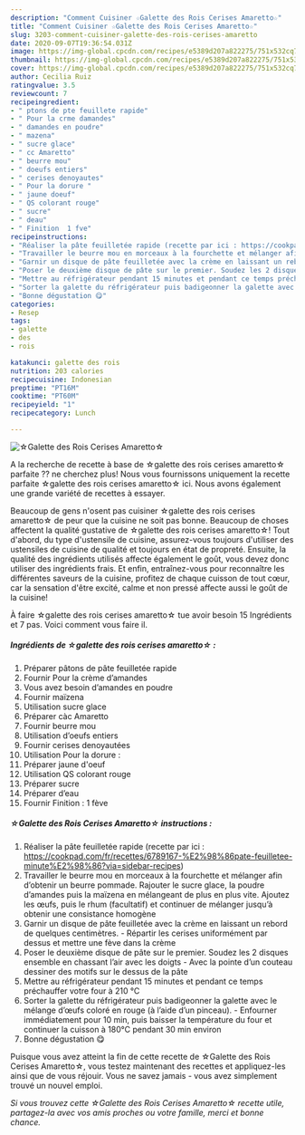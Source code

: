 ```yaml
---
description: "Comment Cuisiner ☆Galette des Rois Cerises Amaretto☆"
title: "Comment Cuisiner ☆Galette des Rois Cerises Amaretto☆"
slug: 3203-comment-cuisiner-galette-des-rois-cerises-amaretto
date: 2020-09-07T19:36:54.031Z
image: https://img-global.cpcdn.com/recipes/e5389d207a822275/751x532cq70/☆galette-des-rois-cerises-amaretto☆-photo-principale-de-la-recette.jpg
thumbnail: https://img-global.cpcdn.com/recipes/e5389d207a822275/751x532cq70/☆galette-des-rois-cerises-amaretto☆-photo-principale-de-la-recette.jpg
cover: https://img-global.cpcdn.com/recipes/e5389d207a822275/751x532cq70/☆galette-des-rois-cerises-amaretto☆-photo-principale-de-la-recette.jpg
author: Cecilia Ruiz
ratingvalue: 3.5
reviewcount: 7
recipeingredient:
- " ptons de pte feuillete rapide"
- " Pour la crme damandes"
- " damandes en poudre"
- " mazena"
- " sucre glace"
- " cc Amaretto"
- " beurre mou"
- " doeufs entiers"
- " cerises denoyautes"
- " Pour la dorure "
- " jaune doeuf"
- " QS colorant rouge"
- " sucre"
- " deau"
- " Finition  1 fve"
recipeinstructions:
- "Réaliser la pâte feuilletée rapide (recette par ici : https://cookpad.com/fr/recettes/6789167-%E2%98%86pate-feuilletee-minute%E2%98%86?via=sidebar-recipes)"
- "Travailler le beurre mou en morceaux à la fourchette et mélanger afin d’obtenir un beurre pommade. Rajouter le sucre glace, la poudre d’amandes puis la maïzena en mélangeant de plus en plus vite. Ajoutez les œufs, puis le rhum (facultatif) et continuer de mélanger jusqu’à obtenir une consistance homogène"
- "Garnir un disque de pâte feuilletée avec la crème en laissant un rebord de quelques centimètres.  Répartir les cerises uniformément par dessus et mettre une fève dans la crème"
- "Poser le deuxième disque de pâte sur le premier. Soudez les 2 disques ensemble en chassant l’air avec les doigts Avec la pointe d’un couteau dessiner des motifs sur le dessus de la pâte"
- "Mettre au réfrigérateur pendant 15 minutes et pendant ce temps préchauffer votre four à 210 °C"
- "Sorter la galette du réfrigérateur puis badigeonner la galette avec le mélange d’œufs coloré en rouge (à l’aide d’un pinceau). Enfourner immédiatement pour 10 min, puis baisser la température du four et continuer la cuisson à 180°C pendant 30 min environ"
- "Bonne dégustation 😋"
categories:
- Resep
tags:
- galette
- des
- rois

katakunci: galette des rois 
nutrition: 203 calories
recipecuisine: Indonesian
preptime: "PT16M"
cooktime: "PT60M"
recipeyield: "1"
recipecategory: Lunch

---
```



![☆Galette des Rois Cerises Amaretto☆](https://img-global.cpcdn.com/recipes/e5389d207a822275/751x532cq70/☆galette-des-rois-cerises-amaretto☆-photo-principale-de-la-recette.jpg)

A la recherche de recette à base de ☆galette des rois cerises amaretto☆ parfaite ?? ne cherchez plus! Nous vous fournissons uniquement la recette parfaite ☆galette des rois cerises amaretto☆ ici. Nous avons également une grande variété de recettes à essayer.

Beaucoup de gens n'osent pas cuisiner ☆galette des rois cerises amaretto☆ de peur que la cuisine ne soit pas bonne. Beaucoup de choses affectent la qualité gustative de ☆galette des rois cerises amaretto☆! Tout d'abord, du type d'ustensile de cuisine, assurez-vous toujours d'utiliser des ustensiles de cuisine de qualité et toujours en état de propreté. Ensuite, la qualité des ingrédients utilisés affecte également le goût, vous devez donc utiliser des ingrédients frais. Et enfin, entraînez-vous pour reconnaître les différentes saveurs de la cuisine, profitez de chaque cuisson de tout cœur, car la sensation d'être excité, calme et non pressé affecte aussi le goût de la cuisine!

<!--inarticleads1-->

À faire ☆galette des rois cerises amaretto☆ tue avoir besoin 15 Ingrédients et 7 pas. Voici comment vous faire il.

##### Ingrédients de ☆galette des rois cerises amaretto☆ :

1. Préparer  pâtons de pâte feuilletée rapide
1. Fournir  Pour la crème d’amandes
1. Vous avez besoin  d’amandes en poudre
1. Fournir  maïzena
1. Utilisation  sucre glace
1. Préparer  càc Amaretto
1. Fournir  beurre mou
1. Utilisation  d’oeufs entiers
1. Fournir  cerises denoyautées
1. Utilisation  Pour la dorure :
1. Préparer  jaune d&#39;oeuf
1. Utilisation  QS colorant rouge
1. Préparer  sucre
1. Préparer  d’eau
1. Fournir  Finition : 1 fève




<!--inarticleads2-->

##### ☆Galette des Rois Cerises Amaretto☆ instructions :

1. Réaliser la pâte feuilletée rapide (recette par ici : https://cookpad.com/fr/recettes/6789167-%E2%98%86pate-feuilletee-minute%E2%98%86?via=sidebar-recipes)
1. Travailler le beurre mou en morceaux à la fourchette et mélanger afin d’obtenir un beurre pommade. Rajouter le sucre glace, la poudre d’amandes puis la maïzena en mélangeant de plus en plus vite. Ajoutez les œufs, puis le rhum (facultatif) et continuer de mélanger jusqu’à obtenir une consistance homogène
1. Garnir un disque de pâte feuilletée avec la crème en laissant un rebord de quelques centimètres.  - Répartir les cerises uniformément par dessus et mettre une fève dans la crème
1. Poser le deuxième disque de pâte sur le premier. Soudez les 2 disques ensemble en chassant l’air avec les doigts - Avec la pointe d’un couteau dessiner des motifs sur le dessus de la pâte
1. Mettre au réfrigérateur pendant 15 minutes et pendant ce temps préchauffer votre four à 210 °C
1. Sorter la galette du réfrigérateur puis badigeonner la galette avec le mélange d’œufs coloré en rouge (à l’aide d’un pinceau). - Enfourner immédiatement pour 10 min, puis baisser la température du four et continuer la cuisson à 180°C pendant 30 min environ
1. Bonne dégustation 😋




<!--inarticleads1-->

<p>
Puisque vous avez atteint la fin de cette recette de ☆Galette des Rois Cerises Amaretto☆, vous testez maintenant des recettes et appliquez-les ainsi que de vous réjouir. Vous ne savez jamais - vous avez simplement trouvé un nouvel emploi.
</p>

<p>
<i>Si vous trouvez cette ☆Galette des Rois Cerises Amaretto☆ recette utile, partagez-la avec vos amis proches ou votre famille, merci et bonne chance.</i>
</p>
